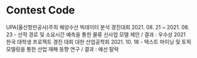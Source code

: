 # Contest Code
UPA(울산항만공사)주최 해양수산 빅데이터 분석 경진대회 2021. 08. 21 ~ 2021. 08. 23 - 선적 경로 및 소요시간 예측을 통한 물류 신사업 모델 제안 / 결과 : 우수상 
2021 한국 대학생 프로젝트 경진 대회 대한 산업공학회 2021. 10. 18 -  텍스트 마이닝 및 토픽 모델링을 통한 산업 재해 동향 연구 / 결과 : 예선 탈락 
